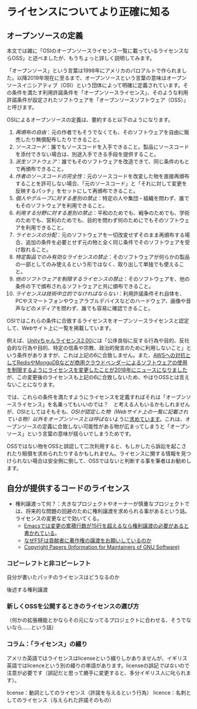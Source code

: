 # ライセンスについてより正確に知る


## オープンソースの定義

本文では雑に「OSIのオープンソースライセンス一覧に載っているライセンスならOSS」と述べましたが、もうちょっと詳しく説明してみます。

「オープンソース」という言葉は1998年にアメリカのパロアルトで作られました。以降2019年現在に至るまで、オープンソースという言葉の意味はオープンソースイニシアティブ（OSI）という団体によって明確に定義されています。その条件を満たす利用許諾条件を「オープンソースライセンス」、そのような利用許諾条件が設定されたソフトウェアを「オープンソースソフトウェア（OSS）」と呼びます。

OSIによるオープンソースの定義は、要約すると以下のようになります。

1. *再頒布の自由*：元の作者でもそうでなくても、そのソフトウェアを自由に販売したり無償配布したりできること。
2. *ソースコード*：誰でもソースコードを入手できること。製品にソースコードを添付できない場合は、別途入手できる手段を提供すること。
3. *派生ソフトウェア*：誰でもそのソフトウェアを改造できて、同じ条件のもとで再頒布できること。
4. *作者のソースコードの完全性*：元のソースコードを改変した物を直接再頒布することを許可しない場合、「元のソースコード」と「それに対して変更を反映するパッチ」をセットにして再頒布できること。
5. *個人やグループに対する差別の禁止*：特定の人や集団・組織を問わず、誰でもそのソフトウェアを利用できること。
6. *利用する分野に対する差別の禁止*：平和のためでも、戦争のためでも、学術のためでも、営利のためでも、目的を問わず何のためにでもそのソフトウェアを利用できること。
7. *ライセンスの分配*：元のソフトウェアを一切改変せずそのまま再頒布する場合、追加の条件を必要とせず元の物と全く同じ条件でそのソフトウェアを受け取れること。
8. *特定製品でのみ有効なライセンスの禁止*：そのソフトウェアが何らかの製品の一部としてのみ使えるという形ではなく、取り出して単独でも使えること。
9. *他のソフトウェアを制限するライセンスの禁止*：そのソフトウェアを、他の条件の下で頒布されるソフトウェアと共に頒布できること。
10. *ライセンスは技術中立的でなければならない*：利用許諾条件それ自体を、PCやスマートフォンやウェアラブルデバイスなどのハードウェア、画像や音声などのメディアを問わず、誰でも容易に確認できること。

OSIではこれらの条件に合致するライセンスをオープンソースライセンスと認定して、Webサイト上に一覧を掲載しています。

例えば、[Unityちゃんライセンス2.00](https://unity-chan.com/contents/license_jp/)には「公序良俗に反する行為や目的、反社会的な行為や目的、特定の信条や宗教、政治的発言のために利用しないこと」という条件がありますが、これは上記の6に合致しません。また、[AWSへの対抗としてRedisやMongoDBなどが商用クラウドベンダーによるソフトウェアの使用を制限するようにライセンスを変更したことが2018年にニュースになりました](https://www.sbbit.jp/article/cont1/36018)が、この変更後のライセンスも上記の6に合致しないため、やはりOSSとは言えないことになります。

では、これらの条件を満たすようにライセンスを定義すればそれは「オープンソースライセンス」を名乗ってもいいのでは？　と考える人もいるかもしれませんが、OSIとしてはそもそも、*OSIが認定した物（Webサイト上の一覧に記載されている物）以外をオープンソースとは呼ばない*ように[求めています](https://opensource.org/faq#avoid-unapproved-licenses)。これは、オープンソースの定義に合致しない可能性がある物が広まってしまうと「オープンソース」という言葉の意味が揺らいでしまうためです。

OSSではない物をOSSと誤認して二次利用すると、もしかしたら訴訟を起こされたり賠償を求められたりするかもしれません。ライセンスに関する情報を見つけられない場合は安全側に倒して、OSSではないと判断する事を筆者はお勧めします。



## 自分が提供するコードのライセンス


  - 権利譲渡って何？：大きなプロジェクトやオーナーが慎重なプロジェクトでは、将来的な問題の回避のために権利譲渡を求められる事があるという話。ライセンスの変更などで効いてくる。
    - [Emacsでは変更の累積行数が15行を超えるなら権利譲渡の必要があると書かれている](https://ayatakesi.github.io/emacs/26.2/html/Copyright-Assignment.html)。
    - [なぜFSFは貢献者に著作権の譲渡をお願いしているのか](https://www.gnu.org/licenses/why-assign.html)
    - [Copyright Papers (Information for Maintainers of GNU Software)](https://www.gnu.org/prep/maintain/html_node/Copyright-Papers.html)


### コピーレフトと非コピーレフト


自分が書いたパッチのライセンスはどうなるのか

後述する権利譲渡



### 新しくOSSを公開するときのライセンスの選び方

（何かの拡張機能とかならその元になってるプロジェクトに合わせる、そうでないなら……という話）


### コラム：「ライセンス」の綴り

アメリカ英語ではライセンスはlicenseという綴りしかありませんが、イギリス英語ではlicen*c*eという別の綴りの単語があります。licen*s*eの誤記*ではない*ので注意が必要です（誤記だと思って勝手に変更すると、多分イギリス人に叱られます）。

license：動詞としてのライセンス（許諾を与えるという行為）
licence：名刺としてのライセンス（与えられた許諾そのもの）

